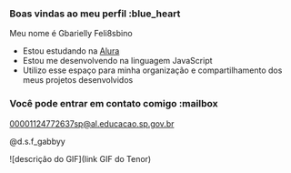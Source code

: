 ### Boas vindas ao meu perfil :blue_heart

Meu nome é Gbarielly Feli8sbino

- Estou estudando na [Alura](https://www.alura.com.br)
- Estou me desenvolvendo na linguagem JavaScript
- Utilizo esse espaço para minha organização e compartilhamento dos meus projetos desenvolvidos

### Você pode entrar em contato comigo :mailbox


00001124772637sp@al.educacao.sp.gov.br

@d.s.f_gabbyy

![descrição do GIF](link GIF do Tenor)
